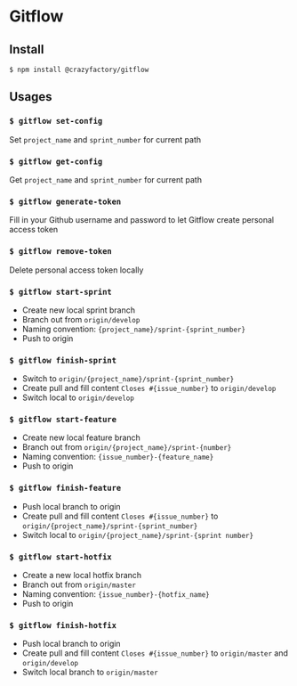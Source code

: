 # Gitflow

## Install
```
$ npm install @crazyfactory/gitflow
```

## Usages

### `$ gitflow set-config`
Set `project_name` and `sprint_number` for current path
  
### `$ gitflow get-config`
Get `project_name` and `sprint_number` for current path
  
### `$ gitflow generate-token`
Fill in your Github username and password to let Gitflow create personal access token

### `$ gitflow remove-token`
Delete personal access token locally

### `$ gitflow start-sprint`
  - Create new local sprint branch
  - Branch out from `origin/develop`
  - Naming convention: `{project_name}/sprint-{sprint_number}`
  - Push to origin

### `$ gitflow finish-sprint` 
  - Switch to `origin/{project_name}/sprint-{sprint_number}`
  - Create pull and fill content `Closes #{issue_number}` to `origin/develop` 
  - Switch local to `origin/develop`

### `$ gitflow start-feature`
  - Create new local feature branch
  - Branch out from `origin/{project_name}/sprint-{number}`
  - Naming convention: `{issue_number}-{feature_name}`
  - Push to origin

### `$ gitflow finish-feature`
  - Push local branch to origin
  - Create pull and fill content `Closes #{issue_number}` to `origin/{project_name}/sprint-{sprint_number}`
  - Switch local to `origin/{project_name}/sprint-{sprint number}`

### `$ gitflow start-hotfix`
  - Create a new local hotfix branch
  - Branch out from `origin/master`
  - Naming convention: `{issue_number}-{hotfix_name}`
  - Push to origin

### `$ gitflow finish-hotfix`
  - Push local branch to origin
  - Create pull and fill content `Closes #{issue_number}` to `origin/master` and `origin/develop`
  - Switch local branch to `origin/master`
